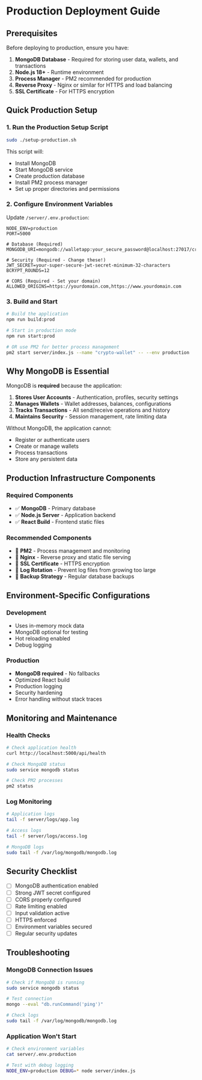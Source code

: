 # Production Deployment Guide

## Prerequisites

Before deploying to production, ensure you have:

1. **MongoDB Database** - Required for storing user data, wallets, and transactions
2. **Node.js 18+** - Runtime environment
3. **Process Manager** - PM2 recommended for production
4. **Reverse Proxy** - Nginx or similar for HTTPS and load balancing
5. **SSL Certificate** - For HTTPS encryption

## Quick Production Setup

### 1. Run the Production Setup Script

```bash
sudo ./setup-production.sh
```

This script will:
- Install MongoDB
- Start MongoDB service
- Create production database
- Install PM2 process manager
- Set up proper directories and permissions

### 2. Configure Environment Variables

Update `/server/.env.production`:

```env
NODE_ENV=production
PORT=5000

# Database (Required)
MONGODB_URI=mongodb://walletapp:your_secure_password@localhost:27017/cryptowallet_prod

# Security (Required - Change these!)
JWT_SECRET=your-super-secure-jwt-secret-minimum-32-characters
BCRYPT_ROUNDS=12

# CORS (Required - Set your domain)
ALLOWED_ORIGINS=https://yourdomain.com,https://www.yourdomain.com
```

### 3. Build and Start

```bash
# Build the application
npm run build:prod

# Start in production mode
npm run start:prod

# OR use PM2 for better process management
pm2 start server/index.js --name "crypto-wallet" -- --env production
```

## Why MongoDB is Essential

MongoDB is **required** because the application:

1. **Stores User Accounts** - Authentication, profiles, security settings
2. **Manages Wallets** - Wallet addresses, balances, configurations
3. **Tracks Transactions** - All send/receive operations and history
4. **Maintains Security** - Session management, rate limiting data

Without MongoDB, the application cannot:
- Register or authenticate users
- Create or manage wallets
- Process transactions
- Store any persistent data

## Production Infrastructure Components

### Required Components
- ✅ **MongoDB** - Primary database
- ✅ **Node.js Server** - Application backend
- ✅ **React Build** - Frontend static files

### Recommended Components
- 🔧 **PM2** - Process management and monitoring
- 🔧 **Nginx** - Reverse proxy and static file serving
- 🔧 **SSL Certificate** - HTTPS encryption
- 🔧 **Log Rotation** - Prevent log files from growing too large
- 🔧 **Backup Strategy** - Regular database backups

## Environment-Specific Configurations

### Development
- Uses in-memory mock data
- MongoDB optional for testing
- Hot reloading enabled
- Debug logging

### Production
- **MongoDB required** - No fallbacks
- Optimized React build
- Production logging
- Security hardening
- Error handling without stack traces

## Monitoring and Maintenance

### Health Checks
```bash
# Check application health
curl http://localhost:5000/api/health

# Check MongoDB status
sudo service mongodb status

# Check PM2 processes
pm2 status
```

### Log Monitoring
```bash
# Application logs
tail -f server/logs/app.log

# Access logs
tail -f server/logs/access.log

# MongoDB logs
sudo tail -f /var/log/mongodb/mongodb.log
```

## Security Checklist

- [ ] MongoDB authentication enabled
- [ ] Strong JWT secret configured
- [ ] CORS properly configured
- [ ] Rate limiting enabled
- [ ] Input validation active
- [ ] HTTPS enforced
- [ ] Environment variables secured
- [ ] Regular security updates

## Troubleshooting

### MongoDB Connection Issues
```bash
# Check if MongoDB is running
sudo service mongodb status

# Test connection
mongo --eval "db.runCommand('ping')"

# Check logs
sudo tail -f /var/log/mongodb/mongodb.log
```

### Application Won't Start
```bash
# Check environment variables
cat server/.env.production

# Test with debug logging
NODE_ENV=production DEBUG=* node server/index.js
```
